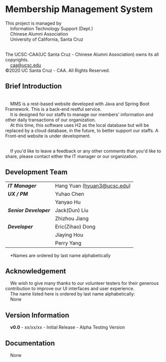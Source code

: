 # Membership Management System

This project is managed by
<br/>&nbsp;&nbsp;&nbsp;&nbsp;Information Technology Support (Dept.)
<br/>&nbsp;&nbsp;&nbsp;&nbsp;Chinese Alumni Association
<br/>&nbsp;&nbsp;&nbsp;&nbsp;University of California, Santa Cruz

<br/>The UCSC-CAA(UC Santa Cruz - Chinese Alumni Association) owns its all copyrights.
<br/>&nbsp;&nbsp;&nbsp;&nbsp;caa@ucsc.edu
<br/>©2020 UC Santa Cruz - CAA. All Rights Reserved.

## Brief Introduction

<br/>&nbsp;&nbsp;&nbsp;&nbsp;MMS is a rest-based website developed with Java and Spring Boot Framework. This is a back-end restful service.
<br/>&nbsp;&nbsp;&nbsp;&nbsp;It is designed for our staffs to manage our members' information and other daily transactions of our organization.
<br/>&nbsp;&nbsp;&nbsp;&nbsp;At this time, this software uses H2 as the local database but will be replaced by a cloud database, in the future, to better support our staffs. 
A Front-end website is under development.

<br/>&nbsp;&nbsp;&nbsp;&nbsp;If you'd like to leave a feedback or any other comments that you'd like to share, please contact either the IT manager or our organization.

## Development Team

|                            |                            |
|----------------------------|----------------------------|
| ***IT Manager***           | Hang Yuan (hyuan3@ucsc.edu)|
| ***UX / PM***              | Yuhao Chen                 |
|                            | Yanyao Hu                  |
| ***Senior Developer***     | Jack(Dun) Liu              |
|                            | Zhizhou Jiang              |
| ***Developer***            | Eric(Zihao) Dong           |
|                            | Jiaying Hou                |
|                            | Perry Yang                 |

&nbsp;&nbsp;&nbsp;&nbsp;\*Names are ordered by last name alphabetically

## Acknowledgement

&nbsp;&nbsp;&nbsp;&nbsp;We wish to give many thanks to our volunteer testers for their generous contribution to improve our UI interfaces and user experience.
<br/>&nbsp;&nbsp;&nbsp;&nbsp;The name listed here is ordered by last name alphabetically:
<br/>&nbsp;&nbsp;&nbsp;&nbsp;None

## Version Information

&nbsp;&nbsp;&nbsp;&nbsp;**v0.0** - xx/xx/xx - Initial Release - Alpha Testing Version

## Documentation
 
&nbsp;&nbsp;&nbsp;&nbsp;None
